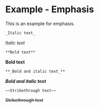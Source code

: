 # Example - Emphasis

This is an example for emphasis.


```markdown
_Italic text_
```

_Italic text_

```markdown
**Bold text**
```

**Bold text**

```markdown
**_Bold and italic text_**
```

**_Bold and italic text_**

```markdown
~~Strikethrough text~~
```

~~Strikethrough text~~